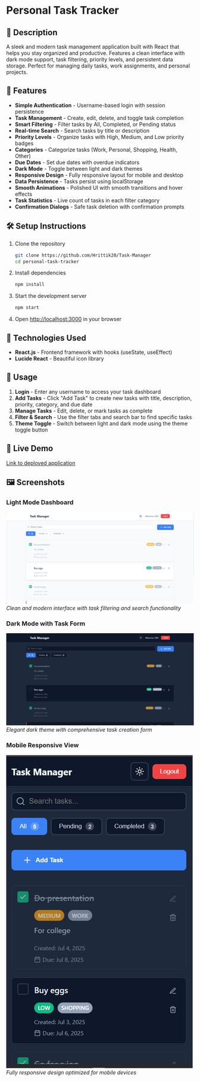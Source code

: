 # Personal Task Tracker

## 📖 Description
A sleek and modern task management application built with React that helps you stay organized and productive. Features a clean interface with dark mode support, task filtering, priority levels, and persistent data storage. Perfect for managing daily tasks, work assignments, and personal projects.

## 🚀 Features
- **Simple Authentication** - Username-based login with session persistence
- **Task Management** - Create, edit, delete, and toggle task completion
- **Smart Filtering** - Filter tasks by All, Completed, or Pending status
- **Real-time Search** - Search tasks by title or description
- **Priority Levels** - Organize tasks with High, Medium, and Low priority badges
- **Categories** - Categorize tasks (Work, Personal, Shopping, Health, Other)
- **Due Dates** - Set due dates with overdue indicators
- **Dark Mode** - Toggle between light and dark themes
- **Responsive Design** - Fully responsive layout for mobile and desktop
- **Data Persistence** - Tasks persist using localStorage
- **Smooth Animations** - Polished UI with smooth transitions and hover effects
- **Task Statistics** - Live count of tasks in each filter category
- **Confirmation Dialogs** - Safe task deletion with confirmation prompts

## 🛠 Setup Instructions
1. Clone the repository
   ```bash
   git clone https://github.com/Hrittik20/Task-Manager
   cd personal-task-tracker
   ```
2. Install dependencies
   ```bash
   npm install
   ```
3. Start the development server
   ```bash
   npm start
   ```
4. Open [http://localhost:3000](http://localhost:3000) in your browser

## 🧰 Technologies Used
- **React.js** - Frontend framework with hooks (useState, useEffect)
- **Lucide React** - Beautiful icon library

## 🎯 Usage
1. **Login** - Enter any username to access your task dashboard
2. **Add Tasks** - Click "Add Task" to create new tasks with title, description, priority, category, and due date
3. **Manage Tasks** - Edit, delete, or mark tasks as complete
4. **Filter & Search** - Use the filter tabs and search bar to find specific tasks
5. **Theme Toggle** - Switch between light and dark mode using the theme toggle button

## 🔗 Live Demo
[Link to deployed application](https://task-manager-f98thqlcp-hrittiks-projects-9bda8799.vercel.app/)

## 🖼 Screenshots

### Light Mode Dashboard
![Light Mode Dashboard](./public/light_mode.PNG)
*Clean and modern interface with task filtering and search functionality*

### Dark Mode with Task Form
![Dark Mode Task Form](./public/dark_mode.PNG)
*Elegant dark theme with comprehensive task creation form*

### Mobile Responsive View
![Mobile View](./public/mobile.PNG)
*Fully responsive design optimized for mobile devices*